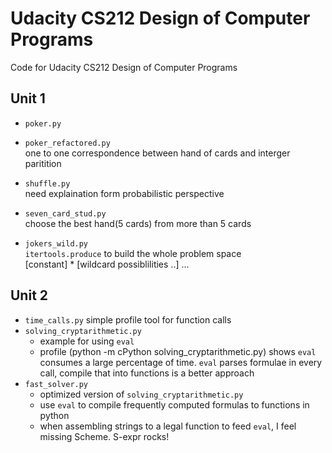 Udacity CS212 Design of Computer Programs
=========================================

Code for Udacity CS212 Design of Computer Programs

Unit 1
------
* `poker.py`
* `poker_refactored.py`  
  one to one correspondence between hand of cards and interger paritition
* `shuffle.py`   
  need explaination form probabilistic perspective

* `seven_card_stud.py`  
  choose the best hand(5 cards) from more than 5 cards
* `jokers_wild.py`  
  `itertools.produce` to build the whole problem space  
  [constant] * [wildcard possiblilities ..] ...

Unit 2
------
* `time_calls.py`
  simple profile tool for function calls
* `solving_cryptarithmetic.py`
  - example for using `eval`
  - profile (python -m cPython solving_cryptarithmetic.py) shows `eval` consumes a large percentage of time. `eval` parses formulae in every call, compile that into functions is a better approach
* `fast_solver.py`
  - optimized version of `solving_cryptarithmetic.py`
  - use `eval` to compile frequently computed formulas to functions in python
  - when assembling strings to a legal function to feed `eval`, I feel missing Scheme. S-expr rocks!
